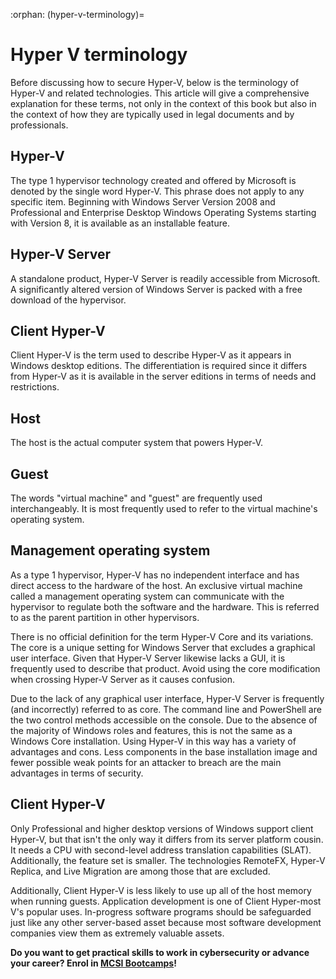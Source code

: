 :orphan:
(hyper-v-terminology)=
# Hyper V terminology
 
Before discussing how to secure Hyper-V, below is the terminology of Hyper-V and related technologies. This article will give a comprehensive explanation for these terms, not only in the context of this book but also in the context of how they are typically used in legal documents and by professionals.

## Hyper-V

The type 1 hypervisor technology created and offered by Microsoft is denoted by the single word Hyper-V. This phrase does not apply to any specific item. Beginning with Windows Server Version 2008 and Professional and Enterprise Desktop Windows Operating Systems starting with Version 8, it is available as an installable feature.

## Hyper-V Server

A standalone product, Hyper-V Server is readily accessible from Microsoft. A significantly altered version of Windows Server is packed with a free download of the hypervisor.

## Client Hyper-V

Client Hyper-V is the term used to describe Hyper-V as it appears in Windows desktop editions. The differentiation is required since it differs from Hyper-V as it is available in the server editions in terms of needs and restrictions.

## Host

The host is the actual computer system that powers Hyper-V.

## Guest

The words "virtual machine" and "guest" are frequently used interchangeably. It is most frequently used to refer to the virtual machine's operating system.

## Management operating system

As a type 1 hypervisor, Hyper-V has no independent interface and has direct access to the hardware of the host. An exclusive virtual machine called a management operating system can communicate with the hypervisor to regulate both the software and the hardware. This is referred to as the parent partition in other hypervisors.

There is no official definition for the term Hyper-V Core and its variations. The core is a unique setting for Windows Server that excludes a graphical user interface. Given that Hyper-V Server likewise lacks a GUI, it is frequently used to describe that product. Avoid using the core modification when crossing Hyper-V Server as it causes confusion.

Due to the lack of any graphical user interface, Hyper-V Server is frequently (and incorrectly) referred to as core. The command line and PowerShell are the two control methods accessible on the console. Due to the absence of the majority of Windows roles and features, this is not the same as a Windows Core installation. Using Hyper-V in this way has a variety of advantages and cons. Less components in the base installation image and fewer possible weak points for an attacker to breach are the main advantages in terms of security.

## Client Hyper-V

Only Professional and higher desktop versions of Windows support client Hyper-V, but that isn't the only way it differs from its server platform cousin. It needs a CPU with second-level address translation capabilities (SLAT). Additionally, the feature set is smaller. The technologies RemoteFX, Hyper-V Replica, and Live Migration are among those that are excluded. 

Additionally, Client Hyper-V is less likely to use up all of the host memory when running guests.
Application development is one of Client Hyper-most V's popular uses. In-progress software programs should be safeguarded just like any other server-based asset because most software development companies view them as extremely valuable assets.

**Do you want to get practical skills to work in cybersecurity or advance your career? Enrol in [MCSI Bootcamps](https://www.mosse-institute.com/bootcamps.html)!**